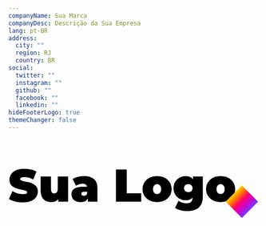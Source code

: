 ```yaml
---
companyName: Sua Marca
companyDesc: Descrição da Sua Empresa
lang: pt-BR
address:
  city: ""
  region: RJ
  country: BR
social:
  twitter: ""
  instagram: ""
  github: ""
  facebook: ""
  linkedin: ""
hideFooterLogo: true
themeChanger: false
---
```

<svg viewBox="0 0 44 14" class="dark:fill-white fill-black h-10" xmlns="http://www.w3.org/2000/svg">
    <path d="M2.544 11.128C2.07467 11.128 1.62133 11.0747 1.184 10.968C0.746667 10.8613 0.386667 10.7227 0.104 10.552L0.712 9.176C0.978667 9.33067 1.27467 9.456 1.6 9.552C1.93067 9.64267 2.25067 9.688 2.56 9.688C2.74133 9.688 2.88267 9.67733 2.984 9.656C3.09067 9.62933 3.168 9.59467 3.216 9.552C3.264 9.504 3.288 9.448 3.288 9.384C3.288 9.28267 3.232 9.20267 3.12 9.144C3.008 9.08533 2.85867 9.03733 2.672 9C2.49067 8.95733 2.29067 8.91467 2.072 8.872C1.85333 8.824 1.632 8.76267 1.408 8.688C1.18933 8.61333 0.986667 8.51467 0.8 8.392C0.618667 8.26933 0.472 8.10933 0.36 7.912C0.248 7.70933 0.192 7.45867 0.192 7.16C0.192 6.81333 0.288 6.49867 0.48 6.216C0.677333 5.928 0.968 5.69867 1.352 5.528C1.74133 5.35733 2.224 5.272 2.8 5.272C3.17867 5.272 3.552 5.312 3.92 5.392C4.288 5.472 4.61867 5.59467 4.912 5.76L4.344 7.128C4.06667 6.98933 3.79733 6.88533 3.536 6.816C3.28 6.74667 3.02933 6.712 2.784 6.712C2.60267 6.712 2.45867 6.728 2.352 6.76C2.24533 6.792 2.168 6.83467 2.12 6.888C2.07733 6.94133 2.056 7 2.056 7.064C2.056 7.16 2.112 7.23733 2.224 7.296C2.336 7.34933 2.48267 7.39467 2.664 7.432C2.85067 7.46933 3.05333 7.50933 3.272 7.552C3.496 7.59467 3.71733 7.65333 3.936 7.728C4.15467 7.80267 4.35467 7.90133 4.536 8.024C4.72267 8.14667 4.872 8.30667 4.984 8.504C5.096 8.70133 5.152 8.94667 5.152 9.24C5.152 9.58133 5.05333 9.896 4.856 10.184C4.664 10.4667 4.376 10.696 3.992 10.872C3.608 11.0427 3.12533 11.128 2.544 11.128ZM7.48181 11.08C7.13515 11.08 6.82048 11.0107 6.53781 10.872C6.26048 10.728 6.04181 10.5067 5.88181 10.208C5.72181 9.904 5.64181 9.51467 5.64181 9.04V6.624H7.44981V8.728C7.44981 9.03733 7.50048 9.25333 7.60181 9.376C7.70315 9.49867 7.84181 9.56 8.01781 9.56C8.12448 9.56 8.22315 9.53333 8.31381 9.48C8.40981 9.42133 8.48715 9.328 8.54581 9.2C8.60448 9.06667 8.63381 8.89333 8.63381 8.68V6.624H10.4418V11H8.72181V9.736L9.06581 10.08C8.91115 10.4213 8.68981 10.6747 8.40181 10.84C8.11915 11 7.81248 11.08 7.48181 11.08ZM13.8918 11V10.224L13.7638 10.016V8.544C13.7638 8.33067 13.6971 8.168 13.5638 8.056C13.4358 7.944 13.2251 7.888 12.9318 7.888C12.7344 7.888 12.5344 7.92 12.3318 7.984C12.1291 8.04267 11.9558 8.12533 11.8118 8.232L11.2358 7.04C11.4918 6.88 11.7984 6.75733 12.1558 6.672C12.5131 6.58667 12.8624 6.544 13.2038 6.544C13.9558 6.544 14.5371 6.712 14.9478 7.048C15.3638 7.384 15.5718 7.91733 15.5718 8.648V11H13.8918ZM12.6518 11.08C12.2944 11.08 11.9958 11.0187 11.7558 10.896C11.5158 10.7733 11.3344 10.6107 11.2118 10.408C11.0891 10.2 11.0278 9.97067 11.0278 9.72C11.0278 9.43733 11.0998 9.19733 11.2438 9C11.3878 8.80267 11.6064 8.65333 11.8997 8.552C12.1984 8.45067 12.5744 8.4 13.0278 8.4H13.9398V9.272H13.3158C13.1238 9.272 12.9824 9.304 12.8918 9.368C12.8064 9.42667 12.7638 9.51733 12.7638 9.64C12.7638 9.74133 12.8011 9.82667 12.8758 9.896C12.9558 9.96 13.0624 9.992 13.1957 9.992C13.3184 9.992 13.4304 9.96 13.5318 9.896C13.6384 9.82667 13.7158 9.72 13.7638 9.576L13.9958 10.112C13.9264 10.4373 13.7798 10.68 13.5558 10.84C13.3318 11 13.0304 11.08 12.6518 11.08ZM18.8076 11V5.4H20.6956V9.536H23.2236V11H18.8076ZM26.0011 11.08C25.5051 11.08 25.0651 10.984 24.6811 10.792C24.3024 10.5947 24.0037 10.3253 23.7851 9.984C23.5664 9.64267 23.4571 9.25067 23.4571 8.808C23.4571 8.36533 23.5664 7.97333 23.7851 7.632C24.0037 7.29067 24.3024 7.024 24.6811 6.832C25.0651 6.64 25.5051 6.544 26.0011 6.544C26.4971 6.544 26.9371 6.64 27.3211 6.832C27.7051 7.024 28.0037 7.29067 28.2171 7.632C28.4357 7.97333 28.5451 8.36533 28.5451 8.808C28.5451 9.25067 28.4357 9.64267 28.2171 9.984C28.0037 10.3253 27.7051 10.5947 27.3211 10.792C26.9371 10.984 26.4971 11.08 26.0011 11.08ZM26.0011 9.672C26.1344 9.672 26.2544 9.64 26.3611 9.576C26.4677 9.512 26.5531 9.416 26.6171 9.288C26.6811 9.15467 26.7131 8.99467 26.7131 8.808C26.7131 8.616 26.6811 8.45867 26.6171 8.336C26.5531 8.208 26.4677 8.112 26.3611 8.048C26.2544 7.984 26.1344 7.952 26.0011 7.952C25.8677 7.952 25.7477 7.984 25.6411 8.048C25.5344 8.112 25.4491 8.208 25.3851 8.336C25.3211 8.45867 25.2891 8.616 25.2891 8.808C25.2891 8.99467 25.3211 9.15467 25.3851 9.288C25.4491 9.416 25.5344 9.512 25.6411 9.576C25.7477 9.64 25.8677 9.672 26.0011 9.672ZM31.3349 12.632C30.9029 12.632 30.4976 12.5867 30.1189 12.496C29.7403 12.4053 29.4149 12.2693 29.1429 12.088L29.7509 10.856C29.9216 10.9893 30.1376 11.0933 30.3989 11.168C30.6656 11.248 30.9163 11.288 31.1509 11.288C31.5243 11.288 31.7909 11.208 31.9509 11.048C32.1109 10.8933 32.1909 10.6693 32.1909 10.376V10.008L32.2709 8.648L32.2789 7.288V6.624H33.9989V10.128C33.9989 10.976 33.7643 11.6053 33.2949 12.016C32.8256 12.4267 32.1723 12.632 31.3349 12.632ZM30.9829 10.76C30.6149 10.76 30.2709 10.6747 29.9509 10.504C29.6309 10.328 29.3723 10.0827 29.1749 9.768C28.9776 9.45333 28.8789 9.08 28.8789 8.648C28.8789 8.216 28.9776 7.84267 29.1749 7.528C29.3723 7.21333 29.6309 6.97067 29.9509 6.8C30.2709 6.62933 30.6149 6.544 30.9829 6.544C31.3616 6.544 31.6709 6.61867 31.9109 6.768C32.1563 6.91733 32.3376 7.14933 32.4549 7.464C32.5723 7.77333 32.6309 8.168 32.6309 8.648C32.6309 9.128 32.5723 9.52533 32.4549 9.84C32.3376 10.1493 32.1563 10.3813 31.9109 10.536C31.6709 10.6853 31.3616 10.76 30.9829 10.76ZM31.4629 9.352C31.6069 9.352 31.7349 9.32267 31.8469 9.264C31.9589 9.20533 32.0469 9.12267 32.1109 9.016C32.1749 8.90933 32.2069 8.78667 32.2069 8.648C32.2069 8.504 32.1749 8.38133 32.1109 8.28C32.0469 8.17333 31.9589 8.09333 31.8469 8.04C31.7349 7.98133 31.6069 7.952 31.4629 7.952C31.3243 7.952 31.1963 7.98133 31.0789 8.04C30.9669 8.09333 30.8763 8.17333 30.8069 8.28C30.7429 8.38133 30.7109 8.504 30.7109 8.648C30.7109 8.78667 30.7429 8.90933 30.8069 9.016C30.8763 9.12267 30.9669 9.20533 31.0789 9.264C31.1963 9.32267 31.3243 9.352 31.4629 9.352ZM37.1104 11.08C36.6144 11.08 36.1744 10.984 35.7904 10.792C35.4118 10.5947 35.1131 10.3253 34.8944 9.984C34.6758 9.64267 34.5664 9.25067 34.5664 8.808C34.5664 8.36533 34.6758 7.97333 34.8944 7.632C35.1131 7.29067 35.4118 7.024 35.7904 6.832C36.1744 6.64 36.6144 6.544 37.1104 6.544C37.6064 6.544 38.0464 6.64 38.4304 6.832C38.8144 7.024 39.1131 7.29067 39.3264 7.632C39.5451 7.97333 39.6544 8.36533 39.6544 8.808C39.6544 9.25067 39.5451 9.64267 39.3264 9.984C39.1131 10.3253 38.8144 10.5947 38.4304 10.792C38.0464 10.984 37.6064 11.08 37.1104 11.08ZM37.1104 9.672C37.2438 9.672 37.3638 9.64 37.4704 9.576C37.5771 9.512 37.6624 9.416 37.7264 9.288C37.7904 9.15467 37.8224 8.99467 37.8224 8.808C37.8224 8.616 37.7904 8.45867 37.7264 8.336C37.6624 8.208 37.5771 8.112 37.4704 8.048C37.3638 7.984 37.2438 7.952 37.1104 7.952C36.9771 7.952 36.8571 7.984 36.7504 8.048C36.6438 8.112 36.5584 8.208 36.4944 8.336C36.4304 8.45867 36.3984 8.616 36.3984 8.808C36.3984 8.99467 36.4304 9.15467 36.4944 9.288C36.5584 9.416 36.6438 9.512 36.7504 9.576C36.8571 9.64 36.9771 9.672 37.1104 9.672Z"/>
    <rect x="38" y="11" width="4" height="4" transform="rotate(-45 38 11)" fill="url(#paint0_linear_201_2)"/>
    <defs>
        <linearGradient id="paint0_linear_201_2" x1="40" y1="11" x2="40" y2="15" gradientUnits="userSpaceOnUse">
            <stop stop-color="#FFD600"/>
            <stop offset="0.203125" stop-color="#FF7A00"/>
            <stop offset="0.46875" stop-color="#FF0069"/>
            <stop offset="0.692708" stop-color="#D300C5"/>
            <stop offset="1" stop-color="#7638FA"/>
        </linearGradient>
    </defs>
</svg> 